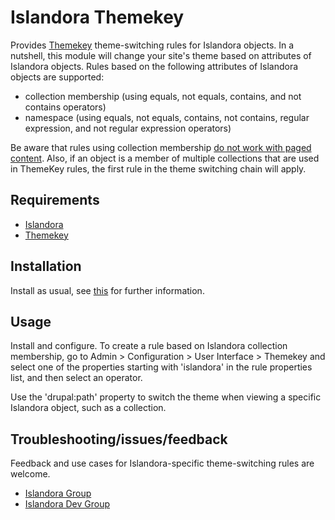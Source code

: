 # Islandora Themekey

Provides [Themekey](https://www.drupal.org/project/themekey) theme-switching rules for Islandora objects. In a nutshell, this module will change your site's theme based on attributes of Islandora objects. Rules based on the following attributes of Islandora objects are supported:

* collection membership (using equals, not equals, contains, and not contains operators)
* namespace (using equals, not equals, contains, not contains, regular expression, and not regular expression operators)

Be aware that rules using collection membership [do not work with paged content](https://github.com/mjordan/islandora_themekey/issues/4). Also, if an object is a member of multiple collections that are used in ThemeKey rules, the first rule in the theme switching chain will apply.


## Requirements

* [Islandora](https://github.com/Islandora/islandora)
* [Themekey](https://dupal.org/project/themekey)

## Installation

Install as usual, see [this](https://drupal.org/documentation/install/modules-themes/modules-7) for further information.

## Usage

Install and configure. To create a rule based on Islandora collection membership, go to Admin > Configuration > User Interface > Themekey and select one of the properties starting with 'islandora' in the rule properties list, and then select an operator.

Use the 'drupal:path' property to switch the theme when viewing a specific Islandora object, such as a collection.

## Troubleshooting/issues/feedback

Feedback and use cases for Islandora-specific theme-switching rules are welcome.

* [Islandora Group](https://groups.google.com/forum/?hl=en&fromgroups#!forum/islandora)
* [Islandora Dev Group](https://groups.google.com/forum/?hl=en&fromgroups#!forum/islandora-dev)

